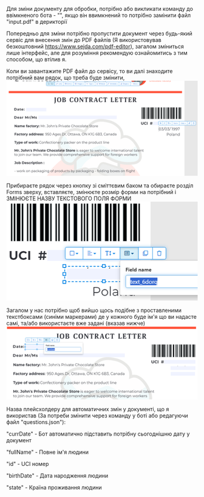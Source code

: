 Для зміни документу для обробки, потрібно або викликати команду до ввімкненого бота - "", якщо він ввимкнений то потрібно замінити файл "input.pdf" в дерикторії 

Попередньо для зміни потрібно пропустити документ через будь-який сервіс для внесення змін до PDF файлів (Я використовував безкоштовний https://www.sejda.com/pdf-editor), загалом зміниться лише інтерфейс, але для розуміння рекомендую ознайомитись з тим способом, що втілив я.

Коли ви завантажите PDF файл до сервісу, то ви далі знаходите потрібний вам рядок, що треба буде змінити, ![Приклад 1](/README/1.png)

Прибираєте рядок через кнопку зі сміттєвим баком та обираєте розділ Forms зверху, вставляєте, змінюєте розмір форми на потрібний і ЗМІНЮЄТЕ НАЗВУ ТЕКСТОВОГО ПОЛЯ ФОРМИ ![Приклад 2](/README/2.png)

Загалом у нас потрібно щоб вийшо щось подібне з проставленими текстбоксами (синіми маркерами) де у кожного буде ім'я що ви надасте самі, та/або використаєте вже задані (вказав нижче) ![Приклад 3](/README/3.png)

Назва плейсхолдеру для автоматичних змін у документі, що я використав (За потреби змінити через команду у боті або редагуючи файл "questions.json"):

"currDate" - Бот автоматично підставить потрібну сьогоднішню дату у документ

"fullName" - Повне ім'я людини

"id" - UCI номер

"birthDate" - Дата народження людини

"state" - Країна проживання людини